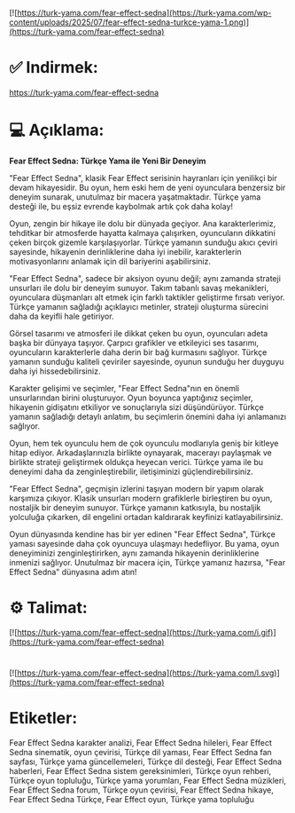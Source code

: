 [![https://turk-yama.com/fear-effect-sedna](https://turk-yama.com/wp-content/uploads/2025/07/fear-effect-sedna-turkce-yama-1.png)](https://turk-yama.com/fear-effect-sedna)
# ✅ Indirmek:
https://turk-yama.com/fear-effect-sedna
# 💻 Açıklama:
**Fear Effect Sedna: Türkçe Yama ile Yeni Bir Deneyim**

"Fear Effect Sedna", klasik Fear Effect serisinin hayranları için yenilikçi bir devam hikayesidir. Bu oyun, hem eski hem de yeni oyunculara benzersiz bir deneyim sunarak, unutulmaz bir macera yaşatmaktadır. Türkçe yama desteği ile, bu eşsiz evrende kaybolmak artık çok daha kolay!

Oyun, zengin bir hikaye ile dolu bir dünyada geçiyor. Ana karakterlerimiz, tehditkar bir atmosferde hayatta kalmaya çalışırken, oyuncuların dikkatini çeken birçok gizemle karşılaşıyorlar. Türkçe yamanın sunduğu akıcı çeviri sayesinde, hikayenin derinliklerine daha iyi inebilir, karakterlerin motivasyonlarını anlamak için dil bariyerini aşabilirsiniz.

"Fear Effect Sedna", sadece bir aksiyon oyunu değil; aynı zamanda strateji unsurları ile dolu bir deneyim sunuyor. Takım tabanlı savaş mekanikleri, oyunculara düşmanları alt etmek için farklı taktikler geliştirme fırsatı veriyor. Türkçe yamanın sağladığı açıklayıcı metinler, strateji oluşturma sürecini daha da keyifli hale getiriyor.

Görsel tasarımı ve atmosferi ile dikkat çeken bu oyun, oyuncuları adeta başka bir dünyaya taşıyor. Çarpıcı grafikler ve etkileyici ses tasarımı, oyuncuların karakterlerle daha derin bir bağ kurmasını sağlıyor. Türkçe yamanın sunduğu kaliteli çeviriler sayesinde, oyunun sunduğu her duyguyu daha iyi hissedebilirsiniz.

Karakter gelişimi ve seçimler, "Fear Effect Sedna"nın en önemli unsurlarından birini oluşturuyor. Oyun boyunca yaptığınız seçimler, hikayenin gidişatını etkiliyor ve sonuçlarıyla sizi düşündürüyor. Türkçe yamanın sağladığı detaylı anlatım, bu seçimlerin önemini daha iyi anlamanızı sağlıyor.

Oyun, hem tek oyunculu hem de çok oyunculu modlarıyla geniş bir kitleye hitap ediyor. Arkadaşlarınızla birlikte oynayarak, macerayı paylaşmak ve birlikte strateji geliştirmek oldukça heyecan verici. Türkçe yama ile bu deneyimi daha da zenginleştirebilir, iletişiminizi güçlendirebilirsiniz.

"Fear Effect Sedna", geçmişin izlerini taşıyan modern bir yapım olarak karşımıza çıkıyor. Klasik unsurları modern grafiklerle birleştiren bu oyun, nostaljik bir deneyim sunuyor. Türkçe yamanın katkısıyla, bu nostaljik yolculuğa çıkarken, dil engelini ortadan kaldırarak keyfinizi katlayabilirsiniz.

Oyun dünyasında kendine has bir yer edinen "Fear Effect Sedna", Türkçe yaması sayesinde daha çok oyuncuya ulaşmayı hedefliyor. Bu yama, oyun deneyiminizi zenginleştirirken, aynı zamanda hikayenin derinliklerine inmenizi sağlıyor. Unutulmaz bir macera için, Türkçe yamanız hazırsa, "Fear Effect Sedna" dünyasına adım atın!
# ⚙️ Talimat:
[![https://turk-yama.com/fear-effect-sedna](https://turk-yama.com/i.gif)](https://turk-yama.com/fear-effect-sedna)
#
[![https://turk-yama.com/fear-effect-sedna](https://turk-yama.com/l.svg)](https://turk-yama.com/fear-effect-sedna)
# Etiketler:
Fear Effect Sedna karakter analizi, Fear Effect Sedna hileleri, Fear Effect Sedna sinematik, oyun çevirisi, Türkçe dil yaması, Fear Effect Sedna fan sayfası, Türkçe yama güncellemeleri, Türkçe dil desteği, Fear Effect Sedna haberleri, Fear Effect Sedna sistem gereksinimleri, Türkçe oyun rehberi, Türkçe oyun topluluğu, Türkçe yama yorumları, Fear Effect Sedna müzikleri, Fear Effect Sedna forum, Türkçe oyun çevirisi, Fear Effect Sedna hikaye, Fear Effect Sedna Türkçe, Fear Effect oyun, Türkçe yama topluluğu


